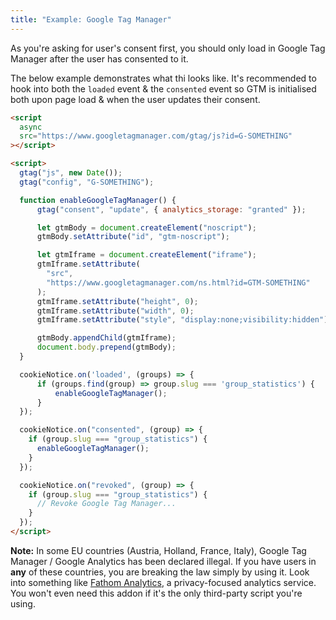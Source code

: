 ```yaml
---
title: "Example: Google Tag Manager"
---
```


As you're asking for user's consent first, you should only load in Google Tag Manager after the user has consented to it.

The below example demonstrates what thi looks like. It's recommended to hook into both the `loaded` event & the `consented` event so GTM is initialised both upon page load & when the user updates their consent.

```html
<script
  async
  src="https://www.googletagmanager.com/gtag/js?id=G-SOMETHING"
></script>

<script>
  gtag("js", new Date());
  gtag("config", "G-SOMETHING");

  function enableGoogleTagManager() {
      gtag("consent", "update", { analytics_storage: "granted" });

      let gtmBody = document.createElement("noscript");
      gtmBody.setAttribute("id", "gtm-noscript");

      let gtmIframe = document.createElement("iframe");
      gtmIframe.setAttribute(
        "src",
        "https://www.googletagmanager.com/ns.html?id=GTM-SOMETHING"
      );
      gtmIframe.setAttribute("height", 0);
      gtmIframe.setAttribute("width", 0);
      gtmIframe.setAttribute("style", "display:none;visibility:hidden");

      gtmBody.appendChild(gtmIframe);
      document.body.prepend(gtmBody);
  }

  cookieNotice.on('loaded', (groups) => {
      if (groups.find(group) => group.slug === 'group_statistics') {
          enableGoogleTagManager();
      }
  });

  cookieNotice.on("consented", (group) => {
    if (group.slug === "group_statistics") {
      enableGoogleTagManager();
    }
  });

  cookieNotice.on("revoked", (group) => {
    if (group.slug === "group_statistics") {
      // Revoke Google Tag Manager...
    }
  });
</script>
```

**Note:** In some EU countries (Austria, Holland, France, Italy), Google Tag Manager / Google Analytics has been declared illegal. If you have users in **any** of these countries, you are breaking the law simply by using it. Look into something like [Fathom Analytics](https://usefathom.com/ref/ZBERDK), a privacy-focused analytics service. You won't even need this addon if it's the only third-party script you're using.
